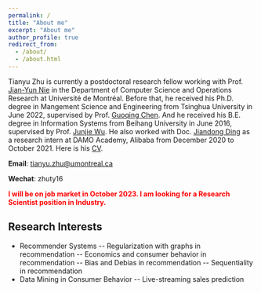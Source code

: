 ```yaml
---
permalink: /
title: "About me"
excerpt: "About me"
author_profile: true
redirect_from: 
  - /about/
  - /about.html
---
```


Tianyu Zhu is currently a postdoctoral research fellow working with Prof. [Jian-Yun Nie](http://rali.iro.umontreal.ca/nie-site/jian-yun-nie-en/) in the Department of Computer Science and Operations Research at Université de Montréal. Before that, he received his Ph.D. degree in Mangement Science and Engineering from Tsinghua University in June 2022, supervised by Prof. [Guoqing Chen](https://www.sem.tsinghua.edu.cn/en/info/1219/7556.htm). And he received his B.E. degree in Information Systems from Beihang University in June 2016, supervised by Prof. [Junjie Wu](http://semen.buaa.edu.cn/Faculty/Information_Systems/WU_Junjie/Profile.htm). He also worked with Doc. [Jiandong Ding](https://www.linkedin.com/in/jiandong-ding-60498833/) as a research intern at DAMO Academy, Alibaba from December 2020 to October 2021. Here is his [CV](../files/CV_Tianyu_Zhu_202212.pdf).

**Email**: tianyu.zhu@umontreal.ca

**Wechat**: zhuty16

**<font color=red>I will be on job market in October 2023. I am looking for a Research Scientist position in Industry.</font>**

Research Interests
---
- Recommender Systems
-- Regularization with graphs in recommendation
-- Economics and consumer behavior in recommendation
-- Bias and Debias in recommendation
-- Sequentiality in recommendation
- Data Mining in Consumer Behavior
-- Live-streaming sales prediction

